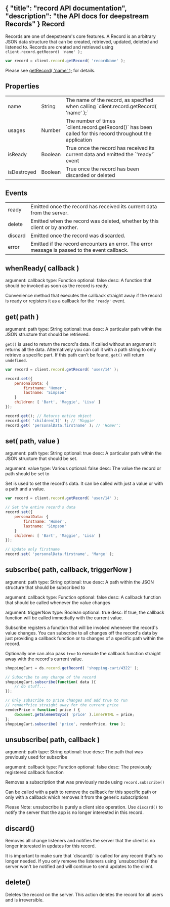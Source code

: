 {
	"title": "record API documentation",
	"description": "the API docs for deepstream Records"
}
Record
----------------------------------
Records are one of deepstream's core features. A Record is an arbitrary JSON data structure that can be created, retrieved, updated, deleted and listened to. Records are created and retrieved using
`client.record.getRecord( 'name' );`

```javascript
var record = client.record.getRecord( 'recordName' );
```

Please see <a href="client.record.html#getRecord( name )">getRecord( 'name' );</a> for details.

Properties
----------------------------------
<table class="mini">
<tbody>

<tr>
<td>name</td>
<td>String</td>
<td>The name of the record, as specified when calling `client.record.getRecord( 'name' );`</td>
</tr>

<tr>
<td>usages</td>
<td>Number</td>
<td>The number of times `client.record.getRecord()` has been called for this record throughout the application</td>
</tr>

<tr>
<td>isReady</td>
<td>Boolean</td>
<td>True once the record has received its current data and emitted the `'ready'` event</td>
</tr>

<tr>
<td>isDestroyed</td>
<td>Boolean</td>
<td>True once the record has been discarded or deleted</td>
</tr>

</tbody>
</table>

Events
-----------------------------------
<table class="mini">
<tbody>

<tr>
<td>ready</td>
<td>Emitted once the record has received its current data from the server.</td>
</tr>

<tr>
<td>delete</td>
<td>Emitted when the record was deleted, whether by this client or by another.</td>
</tr>

<tr>
<td>discard</td>
<td>Emitted once the record was discarded.</td>
</tr>

<tr>
<td>error</td>
<td>Emitted if the record encounters an error. The error message is passed to the event callback.</td>
</tr>

</tbody>
</table>

whenReady( callback )
---------------------------------------------------
argument: callback
type: Function
optional: false
desc: A function that should be invoked as soon as the record is ready.

Convenience method that executes the callback straight away if the record is ready or registers it as a callback for the `'ready'` event.

get( path )
---------------------------------------------------
argument: path
type: String
optional: true
desc: A particular path within the JSON structure that should be retrieved.

`get()` is used to return the record's data. If called without an argument it returns all the data. Alternatively you can call it with a path string to only retrieve a specific part. If this path can't be found, `get()` will return `undefined`.

```javascript
var record = client.record.getRecord( 'user/14' );

record.set({
	personalData: {
		firstname: 'Homer',
		lastname: 'Simpson'
	}
	children: [ 'Bart', 'Maggie', 'Lisa' ]
});

record.get(); // Returns entire object
record.get( 'children[1]' ); // 'Maggie'
record.get( 'personalData.firstname' ); // 'Homer';
```


set( path, value )
---------------------------------------------------
argument: path
type: String
optional: true
desc: A particular path within the JSON structure that should be set.

argument: value
type: Various
optional: false
desc: The value the record or path should be set to

Set is used to set the record's data. It can be called with just a value or with a path and a value.

```javascript
var record = client.record.getRecord( 'user/14' );

// Set the entire record's data
record.set({
	personalData: {
		firstname: 'Homer',
		lastname: 'Simpson'
	}
	children: [ 'Bart', 'Maggie', 'Lisa' ]
});

// Update only firstname
record.set( 'personalData.firstname', 'Marge' );
```


subscribe( path, callback, triggerNow )
--------------------------------------------------
argument: path
type: String
optional: true
desc: A path within the JSON structure that should be subscribed to

argument: callback
type: Function
optional: false
desc: A callback function that should be called whenever the value changes

argument: triggerNow
type: Boolean
optional: true
desc: If true, the callback function will be called immediatly with the current value.

Subscribe registers a function that will be invoked whenever the record's value changes. You can subscribe to all changes off the record's data by just providing a callback function or to changes of a specific path within the record.

Optionally one can also pass `true` to execute the callback function straight away with the record's current value.

```javascript
shoppingCart = ds.record.getRecord( 'shopping-cart/4322' );

// Subscribe to any change of the record
shoppingCart.subscribe(function( data ){
	// do stuff...
});

// Only subscribe to price changes and add true to run
// renderPrice straight away for the current price
renderPrice = function( price ) {
	document.getElementById( 'price' ).innerHTML = price;
};
shoppingCart.subscribe( 'price', renderPrice, true );
```

unsubscribe( path, callback )
--------------------------------------------------
argument: path
type: String
optional: true
desc: The path that was previously used for subscribe

argument: callback
type: Function
optional: false
desc: The previously registered callback function

Removes a subscription that was previously made using `record.subscribe()`

Can be called with a path to remove the callback for this specific
path or only with a callback which removes it from the generic subscriptions

Please Note: unsubscribe is purely a client side operation. Use `discard()` to notify the server
that the app is no longer interested in this record.

discard()
-----------------------------------------------------
Removes all change listeners and notifies the server that the client is
no longer interested in updates for this record.

<div class="hint-box fa fa-gears">
	<p>It is important to make sure that `discard()` is called for any record that's no longer needed. If you only remove the listeners using `unsubscribe()` the server won't be notified and will continue to send updates to the client.</em></p></div>

delete()
-----------------------------------------------------
Deletes the record on the server. This action deletes the record for all users and is irreversible.

</div>
